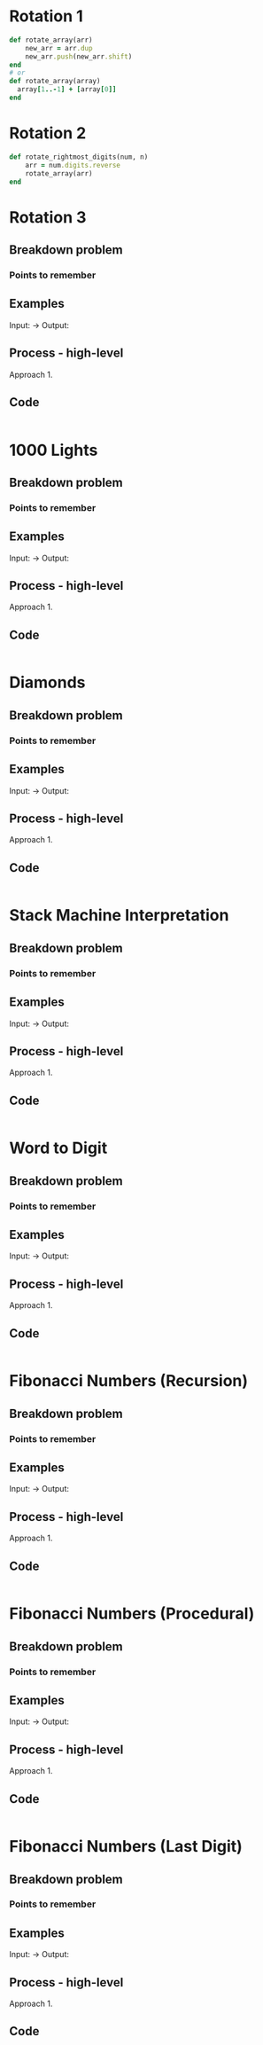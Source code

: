 # Rotation 1
```ruby
def rotate_array(arr)
    new_arr = arr.dup
	new_arr.push(new_arr.shift)
end
# or
def rotate_array(array)
  array[1..-1] + [array[0]]
end
```

# Rotation 2
```ruby
def rotate_rightmost_digits(num, n)
    arr = num.digits.reverse
    rotate_array(arr)
end
```
# Rotation 3
## Breakdown problem

### Points to remember

## Examples

Input:  -> Output:

## Process - high-level
Approach
1.
## Code
```ruby

```


# 1000 Lights
## Breakdown problem

### Points to remember

## Examples

Input:  -> Output:

## Process - high-level
Approach
1.
## Code
```ruby

```


# Diamonds
## Breakdown problem

### Points to remember

## Examples

Input:  -> Output:

## Process - high-level
Approach
1.
## Code
```ruby

```


# Stack Machine Interpretation
## Breakdown problem

### Points to remember

## Examples

Input:  -> Output:

## Process - high-level
Approach
1.
## Code
```ruby

```

# Word to Digit
## Breakdown problem

### Points to remember

## Examples

Input:  -> Output:

## Process - high-level
Approach
1.
## Code
```ruby

```


# Fibonacci Numbers (Recursion)
## Breakdown problem

### Points to remember

## Examples

Input:  -> Output:

## Process - high-level
Approach
1.
## Code
```ruby

```


# Fibonacci Numbers (Procedural)
## Breakdown problem

### Points to remember

## Examples

Input:  -> Output:

## Process - high-level
Approach
1.
## Code
```ruby

```


# Fibonacci Numbers (Last Digit)
## Breakdown problem

### Points to remember

## Examples

Input:  -> Output:

## Process - high-level
Approach
1.
## Code
```ruby

```
